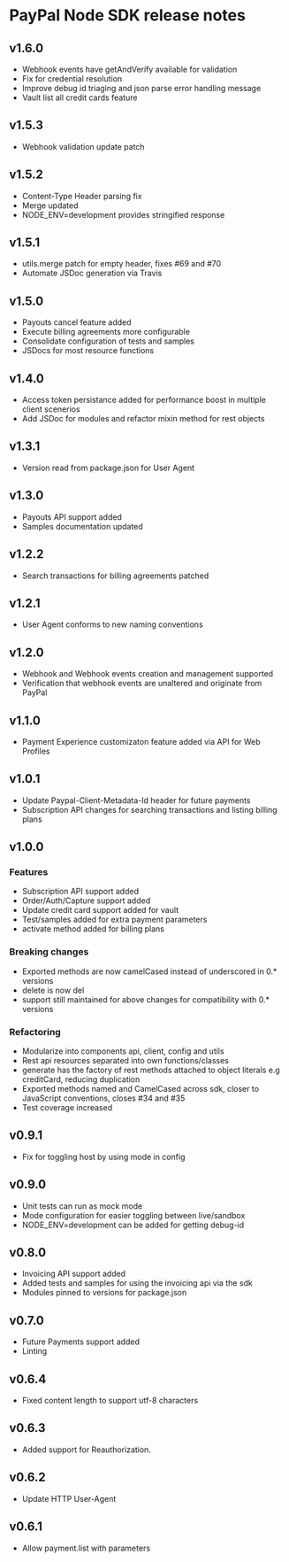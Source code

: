 PayPal Node SDK release notes
============================

v1.6.0
----
* Webhook events have getAndVerify available for validation
* Fix for credential resolution
* Improve debug id triaging and json parse error handling message
* Vault list all credit cards feature

v1.5.3
----
* Webhook validation update patch

v1.5.2
----
* Content-Type Header parsing fix
* Merge updated
* NODE_ENV=development provides stringified response

v1.5.1
----
* utils.merge patch for empty header, fixes #69 and #70
* Automate JSDoc generation via Travis

v1.5.0
----
* Payouts cancel feature added
* Execute billing agreements more configurable
* Consolidate configuration of tests and samples
* JSDocs for most resource functions

v1.4.0
----
* Access token persistance added for performance boost in multiple client scenerios
* Add JSDoc for modules and refactor mixin method for rest objects

v1.3.1
----
* Version read from package.json for User Agent

v1.3.0
----
* Payouts API support added
* Samples documentation updated

v1.2.2
----
* Search transactions for billing agreements patched

v1.2.1
----
* User Agent conforms to new naming conventions

v1.2.0
----
* Webhook and Webhook events creation and management supported
* Verification that webhook events are unaltered and originate from PayPal

v1.1.0
----
* Payment Experience customizaton feature added via API for Web Profiles

v1.0.1
----
* Update Paypal-Client-Metadata-Id header for future payments
* Subscription API changes for searching transactions and listing billing plans

v1.0.0
----
### Features
* Subscription API support added
* Order/Auth/Capture support added
* Update credit card support added for vault
* Test/samples added for extra payment parameters
* activate method added for billing plans

### Breaking changes
* Exported methods are now camelCased instead of underscored in 0.* versions
* delete is now del
* support still maintained for above changes for compatibility with 0.* versions

### Refactoring
* Modularize into components api, client, config and utils
* Rest api resources separated into own functions/classes
* generate has the factory of rest methods attached to object literals e.g creditCard, reducing duplication
* Exported methods named and CamelCased across sdk, closer to JavaScript conventions, closes #34 and #35
* Test coverage increased

v0.9.1
----
* Fix for toggling host by using mode in config

v0.9.0
----
* Unit tests can run as mock mode
* Mode configuration for easier toggling between live/sandbox
* NODE_ENV=development can be added for getting debug-id

v0.8.0
-----
* Invoicing API support added 
* Added tests and samples for using the invoicing api via the sdk
* Modules pinned to versions for package.json

v0.7.0
-----
* Future Payments support added
* Linting

v0.6.4
-----
* Fixed content length to support utf-8 characters

v0.6.3
-----
* Added support for Reauthorization.

v0.6.2
-----
* Update HTTP User-Agent

v0.6.1
-----
* Allow payment.list with parameters
